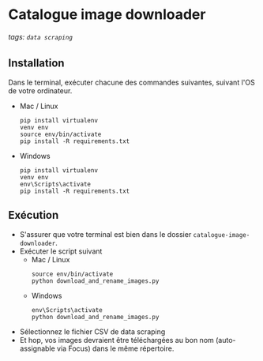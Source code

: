 # Catalogue image downloader
###### tags: `data scraping`

## Installation
Dans le terminal, exécuter chacune des commandes suivantes, suivant l'OS de votre ordinateur.

- Mac / Linux
    ```
    pip install virtualenv
    venv env
    source env/bin/activate
    pip install -R requirements.txt
- Windows
    ```
    pip install virtualenv
    venv env
    env\Scripts\activate
    pip install -R requirements.txt
    ```

## Exécution
- S'assurer que votre terminal est bien dans le dossier `catalogue-image-downloader`.
- Exécuter le script suivant
  - Mac / Linux
    ```
    source env/bin/activate
    python download_and_rename_images.py
    ```
  - Windows
    ```
    env\Scripts\activate
    python download_and_rename_images.py
    ```
- Sélectionnez le fichier CSV de data scraping
- Et hop, vos images devraient être téléchargées au bon nom (auto-assignable via Focus) dans le même répertoire.